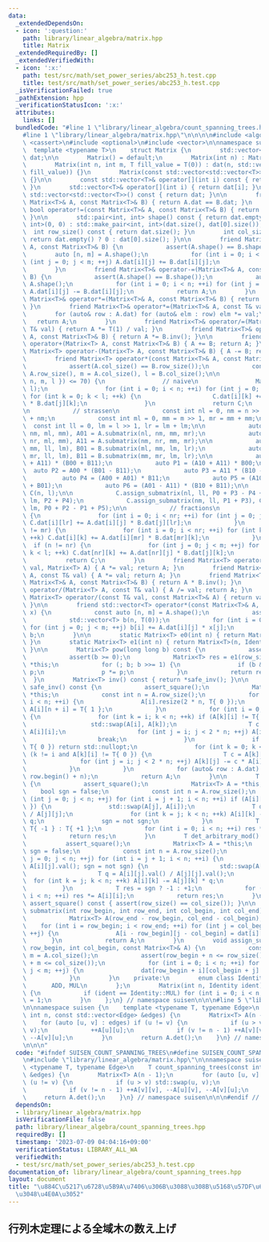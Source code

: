 ```yaml
---
data:
  _extendedDependsOn:
  - icon: ':question:'
    path: library/linear_algebra/matrix.hpp
    title: Matrix
  _extendedRequiredBy: []
  _extendedVerifiedWith:
  - icon: ':x:'
    path: test/src/math/set_power_series/abc253_h.test.cpp
    title: test/src/math/set_power_series/abc253_h.test.cpp
  _isVerificationFailed: true
  _pathExtension: hpp
  _verificationStatusIcon: ':x:'
  attributes:
    links: []
  bundledCode: "#line 1 \"library/linear_algebra/count_spanning_trees.hpp\"\n\n\n\n\
    #line 1 \"library/linear_algebra/matrix.hpp\"\n\n\n\n#include <algorithm>\n#include\
    \ <cassert>\n#include <optional>\n#include <vector>\n\nnamespace suisen {\n  \
    \  template <typename T>\n    struct Matrix {\n        std::vector<std::vector<T>>\
    \ dat;\n\n        Matrix() = default;\n        Matrix(int n) : Matrix(n, n) {}\n\
    \        Matrix(int n, int m, T fill_value = T(0)) : dat(n, std::vector<T>(m,\
    \ fill_value)) {}\n        Matrix(const std::vector<std::vector<T>>& dat) : dat(dat)\
    \ {}\n\n        const std::vector<T>& operator[](int i) const { return dat[i];\
    \ }\n        std::vector<T>& operator[](int i) { return dat[i]; }\n\n        operator\
    \ std::vector<std::vector<T>>() const { return dat; }\n\n        friend bool operator==(const\
    \ Matrix<T>& A, const Matrix<T>& B) { return A.dat == B.dat; }\n        friend\
    \ bool operator!=(const Matrix<T>& A, const Matrix<T>& B) { return A.dat != B.dat;\
    \ }\n\n        std::pair<int, int> shape() const { return dat.empty() ? std::make_pair<int,\
    \ int>(0, 0) : std::make_pair<int, int>(dat.size(), dat[0].size()); }\n      \
    \  int row_size() const { return dat.size(); }\n        int col_size() const {\
    \ return dat.empty() ? 0 : dat[0].size(); }\n\n        friend Matrix<T>& operator+=(Matrix<T>&\
    \ A, const Matrix<T>& B) {\n            assert(A.shape() == B.shape());\n    \
    \        auto [n, m] = A.shape();\n            for (int i = 0; i < n; ++i) for\
    \ (int j = 0; j < m; ++j) A.dat[i][j] += B.dat[i][j];\n            return A;\n\
    \        }\n        friend Matrix<T>& operator-=(Matrix<T>& A, const Matrix<T>&\
    \ B) {\n            assert(A.shape() == B.shape());\n            auto [n, m] =\
    \ A.shape();\n            for (int i = 0; i < n; ++i) for (int j = 0; j < m; ++j)\
    \ A.dat[i][j] -= B.dat[i][j];\n            return A;\n        }\n        friend\
    \ Matrix<T>& operator*=(Matrix<T>& A, const Matrix<T>& B) { return A = A * B;\
    \ }\n        friend Matrix<T>& operator*=(Matrix<T>& A, const T& val) {\n    \
    \        for (auto& row : A.dat) for (auto& elm : row) elm *= val;\n         \
    \   return A;\n        }\n        friend Matrix<T>& operator/=(Matrix<T>& A, const\
    \ T& val) { return A *= T(1) / val; }\n        friend Matrix<T>& operator/=(Matrix<T>&\
    \ A, const Matrix<T>& B) { return A *= B.inv(); }\n\n        friend Matrix<T>\
    \ operator+(Matrix<T> A, const Matrix<T>& B) { A += B; return A; }\n        friend\
    \ Matrix<T> operator-(Matrix<T> A, const Matrix<T>& B) { A -= B; return A; }\n\
    \        friend Matrix<T> operator*(const Matrix<T>& A, const Matrix<T>& B) {\n\
    \            assert(A.col_size() == B.row_size());\n            const int n =\
    \ A.row_size(), m = A.col_size(), l = B.col_size();\n\n            if (std::min({\
    \ n, m, l }) <= 70) {\n                // naive\n                Matrix<T> C(n,\
    \ l);\n                for (int i = 0; i < n; ++i) for (int j = 0; j < m; ++j)\
    \ for (int k = 0; k < l; ++k) {\n                    C.dat[i][k] += A.dat[i][j]\
    \ * B.dat[j][k];\n                }\n                return C;\n            }\n\
    \n            // strassen\n            const int nl = 0, nm = n >> 1, nr = nm\
    \ + nm;\n            const int ml = 0, mm = m >> 1, mr = mm + mm;\n          \
    \  const int ll = 0, lm = l >> 1, lr = lm + lm;\n\n            auto A00 = A.submatrix(nl,\
    \ nm, ml, mm), A01 = A.submatrix(nl, nm, mm, mr);\n            auto A10 = A.submatrix(nm,\
    \ nr, ml, mm), A11 = A.submatrix(nm, nr, mm, mr);\n\n            auto B00 = B.submatrix(ml,\
    \ mm, ll, lm), B01 = B.submatrix(ml, mm, lm, lr);\n            auto B10 = B.submatrix(mm,\
    \ mr, ll, lm), B11 = B.submatrix(mm, mr, lm, lr);\n\n            auto P0 = (A00\
    \ + A11) * (B00 + B11);\n            auto P1 = (A10 + A11) * B00;\n          \
    \  auto P2 = A00 * (B01 - B11);\n            auto P3 = A11 * (B10 - B00);\n  \
    \          auto P4 = (A00 + A01) * B11;\n            auto P5 = (A10 - A00) * (B00\
    \ + B01);\n            auto P6 = (A01 - A11) * (B10 + B11);\n\n            Matrix<T>\
    \ C(n, l);\n\n            C.assign_submatrix(nl, ll, P0 + P3 - P4 + P6), C.assign_submatrix(nl,\
    \ lm, P2 + P4);\n            C.assign_submatrix(nm, ll, P1 + P3), C.assign_submatrix(nm,\
    \ lm, P0 + P2 - P1 + P5);\n\n            // fractions\n            if (l != lr)\
    \ {\n                for (int i = 0; i < nr; ++i) for (int j = 0; j < mr; ++j)\
    \ C.dat[i][lr] += A.dat[i][j] * B.dat[j][lr];\n            }\n            if (m\
    \ != mr) {\n                for (int i = 0; i < nr; ++i) for (int k = 0; k < l;\
    \ ++k) C.dat[i][k] += A.dat[i][mr] * B.dat[mr][k];\n            }\n          \
    \  if (n != nr) {\n                for (int j = 0; j < m; ++j) for (int k = 0;\
    \ k < l; ++k) C.dat[nr][k] += A.dat[nr][j] * B.dat[j][k];\n            }\n\n \
    \           return C;\n        }\n        friend Matrix<T> operator*(const T&\
    \ val, Matrix<T> A) { A *= val; return A; }\n        friend Matrix<T> operator*(Matrix<T>\
    \ A, const T& val) { A *= val; return A; }\n        friend Matrix<T> operator/(const\
    \ Matrix<T>& A, const Matrix<T>& B) { return A * B.inv(); }\n        friend Matrix<T>\
    \ operator/(Matrix<T> A, const T& val) { A /= val; return A; }\n        friend\
    \ Matrix<T> operator/(const T& val, const Matrix<T>& A) { return val * A.inv();\
    \ }\n\n        friend std::vector<T> operator*(const Matrix<T>& A, const std::vector<T>&\
    \ x) {\n            const auto [n, m] = A.shape();\n            assert(m == int(x.size()));\n\
    \            std::vector<T> b(n, T(0));\n            for (int i = 0; i < n; ++i)\
    \ for (int j = 0; j < m; ++j) b[i] += A.dat[i][j] * x[j];\n            return\
    \ b;\n        }\n\n        static Matrix<T> e0(int n) { return Matrix<T>(n, Identity::ADD);\
    \ }\n        static Matrix<T> e1(int n) { return Matrix<T>(n, Identity::MUL);\
    \ }\n\n        Matrix<T> pow(long long b) const {\n            assert_square();\n\
    \            assert(b >= 0);\n            Matrix<T> res = e1(row_size()), p =\
    \ *this;\n            for (; b; b >>= 1) {\n                if (b & 1) res *=\
    \ p;\n                p *= p;\n            }\n            return res;\n      \
    \  }\n        Matrix<T> inv() const { return *safe_inv(); }\n\n        std::optional<Matrix<T>>\
    \ safe_inv() const {\n            assert_square();\n            Matrix<T> A =\
    \ *this;\n            const int n = A.row_size();\n            for (int i = 0;\
    \ i < n; ++i) {\n                A[i].resize(2 * n, T{ 0 });\n               \
    \ A[i][n + i] = T{ 1 };\n            }\n            for (int i = 0; i < n; ++i)\
    \ {\n                for (int k = i; k < n; ++k) if (A[k][i] != T{ 0 }) {\n  \
    \                  std::swap(A[i], A[k]);\n                    T c = T{ 1 } /\
    \ A[i][i];\n                    for (int j = i; j < 2 * n; ++j) A[i][j] *= c;\n\
    \                    break;\n                }\n                if (A[i][i] ==\
    \ T{ 0 }) return std::nullopt;\n                for (int k = 0; k < n; ++k) if\
    \ (k != i and A[k][i] != T{ 0 }) {\n                    T c = A[k][i];\n     \
    \               for (int j = i; j < 2 * n; ++j) A[k][j] -= c * A[i][j];\n    \
    \            }\n            }\n            for (auto& row : A.dat) row.erase(row.begin(),\
    \ row.begin() + n);\n            return A;\n        }\n\n        T det() const\
    \ {\n            assert_square();\n            Matrix<T> A = *this;\n        \
    \    bool sgn = false;\n            const int n = A.row_size();\n            for\
    \ (int j = 0; j < n; ++j) for (int i = j + 1; i < n; ++i) if (A[i][j] != T{ 0\
    \ }) {\n                std::swap(A[j], A[i]);\n                T q = A[i][j]\
    \ / A[j][j];\n                for (int k = j; k < n; ++k) A[i][k] -= A[j][k] *\
    \ q;\n                sgn = not sgn;\n            }\n            T res = sgn ?\
    \ T{ -1 } : T{ +1 };\n            for (int i = 0; i < n; ++i) res *= A[i][i];\n\
    \            return res;\n        }\n        T det_arbitrary_mod() const {\n \
    \           assert_square();\n            Matrix<T> A = *this;\n            bool\
    \ sgn = false;\n            const int n = A.row_size();\n            for (int\
    \ j = 0; j < n; ++j) for (int i = j + 1; i < n; ++i) {\n                for (;\
    \ A[i][j].val(); sgn = not sgn) {\n                    std::swap(A[j], A[i]);\n\
    \                    T q = A[i][j].val() / A[j][j].val();\n                  \
    \  for (int k = j; k < n; ++k) A[i][k] -= A[j][k] * q;\n                }\n  \
    \          }\n            T res = sgn ? -1 : +1;\n            for (int i = 0;\
    \ i < n; ++i) res *= A[i][i];\n            return res;\n        }\n        void\
    \ assert_square() const { assert(row_size() == col_size()); }\n\n        Matrix<T>\
    \ submatrix(int row_begin, int row_end, int col_begin, int col_end) const {\n\
    \            Matrix<T> A(row_end - row_begin, col_end - col_begin);\n        \
    \    for (int i = row_begin; i < row_end; ++i) for (int j = col_begin; j < col_end;\
    \ ++j) {\n                A[i - row_begin][j - col_begin] = dat[i][j];\n     \
    \       }\n            return A;\n        }\n        void assign_submatrix(int\
    \ row_begin, int col_begin, const Matrix<T>& A) {\n            const int n = A.row_size(),\
    \ m = A.col_size();\n            assert(row_begin + n <= row_size() and col_begin\
    \ + m <= col_size());\n            for (int i = 0; i < n; ++i) for (int j = 0;\
    \ j < m; ++j) {\n                dat[row_begin + i][col_begin + j] = A[i][j];\n\
    \            }\n        }\n    private:\n        enum class Identity {\n     \
    \       ADD, MUL\n        };\n        Matrix(int n, Identity ident) : Matrix<T>::Matrix(n)\
    \ {\n            if (ident == Identity::MUL) for (int i = 0; i < n; ++i) dat[i][i]\
    \ = 1;\n        }\n    };\n} // namespace suisen\n\n\n#line 5 \"library/linear_algebra/count_spanning_trees.hpp\"\
    \n\nnamespace suisen {\n    template <typename T, typename Edge>\n    T count_spanning_trees(const\
    \ int n, const std::vector<Edge> &edges) {\n        Matrix<T> A(n - 1);\n    \
    \    for (auto [u, v] : edges) if (u != v) {\n            if (u > v) std::swap(u,\
    \ v);\n            ++A[u][u];\n            if (v != n - 1) ++A[v][v], --A[u][v],\
    \ --A[v][u];\n        }\n        return A.det();\n    }\n} // namespace suisen\n\
    \n\n\n"
  code: "#ifndef SUISEN_COUNT_SPANNING_TREES\n#define SUISEN_COUNT_SPANNING_TREES\n\
    \n#include \"library/linear_algebra/matrix.hpp\"\n\nnamespace suisen {\n    template\
    \ <typename T, typename Edge>\n    T count_spanning_trees(const int n, const std::vector<Edge>\
    \ &edges) {\n        Matrix<T> A(n - 1);\n        for (auto [u, v] : edges) if\
    \ (u != v) {\n            if (u > v) std::swap(u, v);\n            ++A[u][u];\n\
    \            if (v != n - 1) ++A[v][v], --A[u][v], --A[v][u];\n        }\n   \
    \     return A.det();\n    }\n} // namespace suisen\n\n\n#endif // SUISEN_COUNT_SPANNING_TREES\n"
  dependsOn:
  - library/linear_algebra/matrix.hpp
  isVerificationFile: false
  path: library/linear_algebra/count_spanning_trees.hpp
  requiredBy: []
  timestamp: '2023-07-09 04:04:16+09:00'
  verificationStatus: LIBRARY_ALL_WA
  verifiedWith:
  - test/src/math/set_power_series/abc253_h.test.cpp
documentation_of: library/linear_algebra/count_spanning_trees.hpp
layout: document
title: "\u884C\u5217\u6728\u5B9A\u7406\u306B\u3088\u308B\u5168\u57DF\u6728\u306E\u6570\
  \u3048\u4E0A\u3052"
---
```

## 行列木定理による全域木の数え上げ
